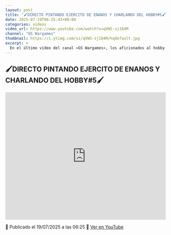 ```yaml
---
layout: post
title: "🖌DIRECTO PINTANDO EJERCITO DE ENANOS Y CHARLANDO DEL HOBBY#5🖌"
date: 2025-07-19T06:25:43+00:00
categories: videos
video_url: https://www.youtube.com/watch?v=qVWS-sj184M
channel: "GS Wargames"
thumbnail: https://i.ytimg.com/vi/qVWS-sj184M/hqdefault.jpg
excerpt: >
  En el último vídeo del canal «GS Wargames», los aficionados al hobby tienen la oportunidad de disfrutar de una sesión en directo dedicada a la pintura de un ejército de enanos. Durante la transmisión, no solo se comparten técnicas y consejos de pintura, sino que también se abre un espacio para charlar sobre diversos aspectos del hobby, ofreciendo una experiencia interactiva y enriquecedora para la comunidad de Warhammer.
---
```


## 🖌DIRECTO PINTANDO EJERCITO DE ENANOS Y CHARLANDO DEL HOBBY#5🖌

<iframe width="100%" height="400" src="https://www.youtube.com/embed/qVWS-sj184M" frameborder="0" allowfullscreen></iframe>

📅 Publicado el 19/07/2025 a las 06:25
🔗 [Ver en YouTube](https://www.youtube.com/watch?v=qVWS-sj184M)
